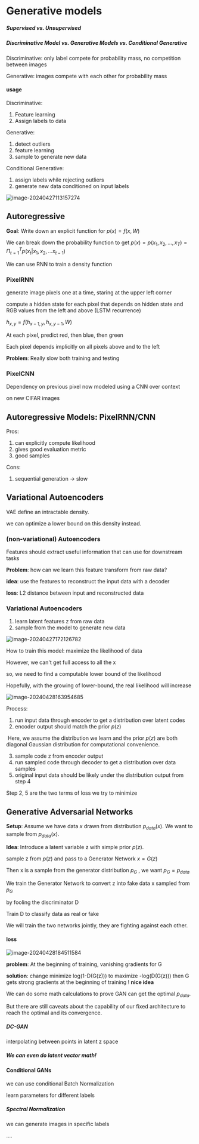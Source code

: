 # Generative models

##### Supervised vs. Unsupervised

##### Discriminative Model vs. Generative Models vs. Conditional Generative

Discriminative: only label compete for probability mass, no competition between images

Generative: images compete with each other for probability mass



#### usage

Discriminative:

1. Feature learning
2. Assign labels to data

Generative: 

1. detect outliers
2. feature learning
3. sample to generate new data

Conditional Generative:

1. assign labels while rejecting outliers
2. generate new data conditioned on input labels



![image-20240427113157274](C:\Users\13123\AppData\Roaming\Typora\typora-user-images\image-20240427113157274.png)



## Autoregressive 

**Goal**: Write down an explicit function for $p(x) = f(x,W)$

We can break down the probability function to get $p(x) = p(x_1,x_2,...,x_T) = \Pi_{t=1}^Tp(x_t|x_1,x_2,...x_{t-1})$

We can use RNN to train a density function



### PixelRNN

generate image pixels one at a time, staring at the upper left corner

compute a hidden state for each pixel that depends on hidden state and RGB values from the left and above (LSTM recurrence)

$h_{x,y} = f(h_{x-1,y},h_{x,y-1},W)$

At each pixel, predict red, then blue, then green

Each pixel depends implicitly on all pixels above and to the left



**Problem**: Really slow both training and testing



### PixelCNN

Dependency on previous pixel now modeled using a CNN over context

on new CIFAR images



## Autoregressive Models: PixelRNN/CNN

Pros:

1. can explicitly compute likelihood
2. gives good evaluation metric
3. good samples

Cons:

1. sequential generation -> slow



## Variational Autoencoders

VAE define an intractable density.

we can optimize a lower bound on this density instead.

### (non-variational) Autoencoders

Features should extract useful information that can use for downstream tasks



**Problem**: how can we learn this feature transform from raw data?

**idea**: use the features to reconstruct the input data with a decoder

**loss**: L2 distance between input and reconstructed data



### Variational Autoencoders

1. learn latent features z from raw data
2. sample from the model to generate new data



![image-20240427172126782](C:\Users\13123\AppData\Roaming\Typora\typora-user-images\image-20240427172126782.png)

How to train this model: maximize the likelihood of data

However, we can't get full access to all the x

so, we need to find a computable lower bound of the likelihood

Hopefully, with the growing of lower-bound, the real likelihood will increase

![image-20240428163954685](C:\Users\13123\AppData\Roaming\Typora\typora-user-images\image-20240428163954685.png)

 

Process:

1. run input data through encoder to get a distribution over latent codes
2. encoder output should match the prior $p(z)$

​		Here, we assume the distribution we learn and the prior $p(z)$ are both diagonal Gaussian distribution for computational convenience.

3. sample code z from encoder output
4. run sampled code through decoder to get a distribution over data samples
5. original input data should be likely under the distribution output from step 4

Step 2, 5 are the two terms of loss we try to minimize



## Generative Adversarial Networks

**Setup**: Assume we have data $x$ drawn  from distribution $p_{data}(x)$. We want to sample from  $p_{data}(x)$.



**Idea**: Introduce a latent variable z with simple prior $p(z)$.

sample z from $p(z)$ and pass to a Generator Network $x = G(z)$

Then x is a sample from the generator distribution $p_G$ , we want $p_G = p_{data}$ 



We train the Generator Network to convert z into fake data x sampled from $p_G$

by fooling the discriminator D

Train D to classify data as real or fake

We will train the two networks jointly, they are fighting against each other.

#### loss

![image-20240428184511584](C:\Users\13123\AppData\Roaming\Typora\typora-user-images\image-20240428184511584.png)



**problem**: At the beginning of training, vanishing gradients for G

**solution**: change minimize log(1-D(G(z))) to maximize -log(D(G(z))) then G gets strong gradients at the beginning of training ! **nice idea**



We can do some math calculations to prove GAN can get the optimal $p_{data}$.

But there are still caveats about the capability of our fixed architecture to reach the optimal and its convergence.



##### DC-GAN

interpolating between points in latent z space



##### We can even do latent vector math!



#### Conditional GANs

we can use conditional Batch Normalization

learn parameters for different labels

##### Spectral Normalization

we can generate images in specific labels

....

